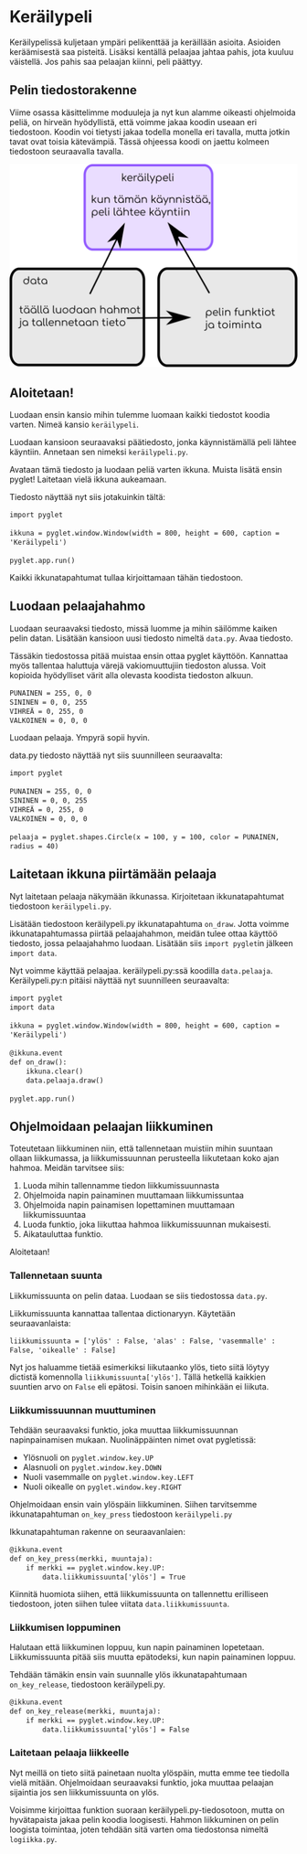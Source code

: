 # Keräilypeli

Keräilypelissä kuljetaan ympäri pelikenttää ja keräillään asioita. Asioiden keräämisestä saa pisteitä. Lisäksi kentällä pelaajaa jahtaa pahis, jota kuuluu väistellä. Jos pahis saa pelaajan kiinni, peli päättyy.

## Pelin tiedostorakenne

Viime osassa käsittelimme moduuleja ja nyt kun alamme oikeasti ohjelmoida peliä, on hirveän hyödyllistä, että voimme jakaa koodin useaan eri tiedostoon. Koodin voi tietysti jakaa todella monella eri tavalla, mutta jotkin tavat ovat toisia kätevämpiä. Tässä ohjeessa koodi on jaettu kolmeen tiedostoon seuraavalla tavalla.

![kuva tiedostorakenteesta](kuvat/keräilypelirakenne.png)

## Aloitetaan!

Luodaan ensin kansio mihin tulemme luomaan kaikki tiedostot koodia varten. Nimeä kansio `keräilypeli`.

Luodaan kansioon seuraavaksi päätiedosto, jonka käynnistämällä peli lähtee käyntiin. Annetaan sen nimeksi `keräilypeli.py`.

Avataan tämä tiedosto ja luodaan peliä varten ikkuna. Muista lisätä ensin pyglet! Laitetaan vielä ikkuna aukeamaan.

Tiedosto näyttää nyt siis jotakuinkin tältä:

```Python3
import pyglet

ikkuna = pyglet.window.Window(width = 800, height = 600, caption = 'Keräilypeli')

pyglet.app.run()
```

Kaikki ikkunatapahtumat tullaa kirjoittamaan tähän tiedostoon.

## Luodaan pelaajahahmo

Luodaan seuraavaksi tiedosto, missä luomme ja mihin säilömme kaiken pelin datan. Lisätään kansioon uusi tiedosto nimeltä `data.py`. Avaa tiedosto.

Tässäkin tiedostossa pitää muistaa ensin ottaa pyglet käyttöön. Kannattaa myös tallentaa haluttuja värejä vakiomuuttujiin tiedoston alussa. Voit kopioida hyödylliset värit alla olevasta koodista tiedoston alkuun.

```Python3
PUNAINEN = 255, 0, 0
SININEN = 0, 0, 255
VIHREÄ = 0, 255, 0
VALKOINEN = 0, 0, 0
```

Luodaan pelaaja. Ympyrä sopii hyvin.

data.py tiedosto näyttää nyt siis suunnilleen seuraavalta:

```Python3
import pyglet

PUNAINEN = 255, 0, 0
SININEN = 0, 0, 255
VIHREÄ = 0, 255, 0
VALKOINEN = 0, 0, 0

pelaaja = pyglet.shapes.Circle(x = 100, y = 100, color = PUNAINEN, radius = 40)
```

## Laitetaan ikkuna piirtämään pelaaja

Nyt laitetaan pelaaja näkymään ikkunassa. Kirjoitetaan ikkunatapahtumat tiedostoon `keräilypeli.py`.

Lisätään tiedostoon keräilypeli.py ikkunatapahtuma `on_draw`. Jotta voimme ikkunatapahtumassa piirtää pelaajahahmon, meidän tulee ottaa käyttöö tiedosto, jossa pelaajahahmo luodaan. Lisätään siis `import pyglet`in jälkeen `import data`.

Nyt voimme käyttää pelaajaa. keräilypeli.py:ssä koodilla `data.pelaaja`. Keräilypeli.py:n pitäisi näyttää nyt suunnilleen seuraavalta:

```Python3
import pyglet
import data

ikkuna = pyglet.window.Window(width = 800, height = 600, caption = 'Keräilypeli')

@ikkuna.event
def on_draw():
    ikkuna.clear()
    data.pelaaja.draw()

pyglet.app.run()
```

## Ohjelmoidaan pelaajan liikkuminen

Toteutetaan liikkuminen niin, että tallennetaan muistiin mihin suuntaan ollaan liikkumassa, ja liikkumissuunnan perusteella liikutetaan koko ajan hahmoa. Meidän tarvitsee siis:
1. Luoda mihin tallennamme tiedon liikkumissuunnasta
2. Ohjelmoida napin painaminen muuttamaan liikkumissuntaa
3. Ohjelmoida napin painamisen lopettaminen muuttamaan liikkumissuuntaa
4. Luoda funktio, joka liikuttaa hahmoa liikkumissuunnan mukaisesti.
5. Aikatauluttaa funktio.

Aloitetaan!

### Tallennetaan suunta

Liikkumissuunta on pelin dataa. Luodaan se siis tiedostossa `data.py`.

Liikkumissuunta kannattaa tallentaa dictionaryyn. Käytetään seuraavanlaista:

```Python3
liikkumissuunta = ['ylös' : False, 'alas' : False, 'vasemmalle' : False, 'oikealle' : False]
```

Nyt jos haluamme tietää esimerkiksi liikutaanko ylös, tieto siitä löytyy dictistä komennolla `liikkumissuunta['ylös']`. Tällä hetkellä kaikkien suuntien arvo on `False` eli epätosi. Toisin sanoen mihinkään ei liikuta.

### Liikkumissuunnan muuttuminen

Tehdään seuraavaksi funktio, joka muuttaa liikkumissuunnan napinpainamisen mukaan. Nuolinäppäinten nimet ovat pygletissä: 
- Ylösnuoli on `pyglet.window.key.UP`
- Alasnuoli on `pyglet.window.key.DOWN`
- Nuoli vasemmalle on `pyglet.window.key.LEFT`
- Nuoli oikealle on `pyglet.window.key.RIGHT`

Ohjelmoidaan ensin vain ylöspäin liikkuminen. Siihen tarvitsemme ikkunatapahtuman `on_key_press` tiedostoon `keräilypeli.py`

Ikkunatapahtuman rakenne on seuraavanlaien:

```Python3
@ikkuna.event
def on_key_press(merkki, muuntaja):
    if merkki == pyglet.window.key.UP:
        data.liikkumissuunta['ylös'] = True
```

Kiinnitä huomiota siihen, että liikkumissuunta on tallennettu erilliseen tiedostoon, joten siihen tulee viitata `data.liikkumissuunta`.

### Liikkumisen loppuminen

Halutaan että liikkuminen loppuu, kun napin painaminen lopetetaan. Liikkumissuunta pitää siis muutta epätodeksi, kun napin painaminen loppuu.

Tehdään tämäkin ensin vain suunnalle ylös ikkunatapahtumaan `on_key_release`, tiedostoon keräilypeli.py.

```Python3
@ikkuna.event
def on_key_release(merkki, muuntaja):
    if merkki == pyglet.window.key.UP:
        data.liikkumissuunta['ylös'] = False
```

### Laitetaan pelaaja liikkeelle

Nyt meillä on tieto siitä painetaan nuolta ylöspäin, mutta emme tee tiedolla vielä mitään. Ohjelmoidaan seuraavaksi funktio, joka muuttaa pelaajan sijaintia jos sen liikkumissuunta on ylös.

Voisimme kirjoittaa funktion suoraan keräilypeli.py-tiedosotoon, mutta on hyvätapaista jakaa pelin koodia loogisesti. Hahmon liikkuminen on pelin loogista toimintaa, joten tehdään sitä varten oma tiedostonsa nimeltä `logiikka.py`.

